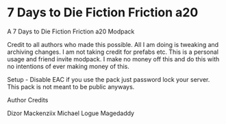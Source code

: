 # 7 Days to Die Fiction Friction a20
 A 7 Days to Die Fiction Friction a20 Modpack

Credit to all authors who made this possible. All I am doing is tweaking and archiving changes. I am not taking credit for prefabs etc. This is a personal usage and friend invite modpack. I make no money off this and do this with no intentions of ever making money of this.

Setup - Disable EAC if you use the pack just password lock your server. This pack is not meant to be public anyways.

Author Credits

Dizor
Mackenziix
Michael Logue
Magedaddy

